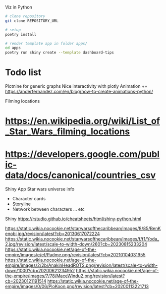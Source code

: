 Viz in Python

``` bash
# clone repository
git clone REPOSITORY_URL

# setup
poetry install

# render template app in folder apps/ 
cd apps
poetry run shiny create --template dashboard-tips
```

# Todo list

Plotnine for generic graphs
Nice interactivity with plotly
Animation ++
https://anderfernandez.com/en/blog/how-to-create-animations-python/

Filming locations
# https://en.wikipedia.org/wiki/List_of_Star_Wars_filming_locations
# https://developers.google.com/public-data/docs/canonical/countries_csv


Shiny App
Star wars universe info
* Character cards
* Storyline
* Network between characters ... etc

Shiny
https://rstudio.github.io/cheatsheets/html/shiny-python.html

https://static.wikia.nocookie.net/starwarsofthecaribbean/images/8/85/BenKenobi.jpg/revision/latest?cb=20130617072224
https://static.wikia.nocookie.net/starwarsofthecaribbean/images/f/f1/Yoda_2.jpg/revision/latest/scale-to-width-down/260?cb=20230815233204
https://static.wikia.nocookie.net/age-of-the-empire/images/e/ef/Padme.png/revision/latest?cb=20210104031955
https://static.wikia.nocookie.net/age-of-the-empire/images/2/2b/AnakinHeadROTS.png/revision/latest/scale-to-width-down/1000?cb=20200621234952
https://static.wikia.nocookie.net/age-of-the-empire/images/7/78/MaceWindu2.png/revision/latest?cb=20230121191514
https://static.wikia.nocookie.net/age-of-the-empire/images/0/06/PloKoon.png/revision/latest?cb=20200113221713

